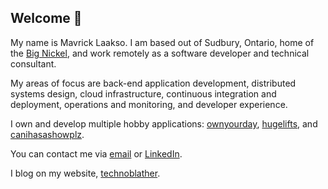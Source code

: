 ## Welcome 👋

My name is Mavrick Laakso. I am based out of Sudbury, Ontario, home of the [Big Nickel](https://en.wikipedia.org/wiki/Big_Nickel), and work remotely as a software developer and technical consultant.

My areas of focus are back-end application development, distributed systems design, cloud infrastructure, continuous integration and deployment, operations and monitoring, and developer experience.

I own and develop multiple hobby applications: [ownyourday](https://ownyourday.ca/users/sign_in), [hugelifts](https://hugelifts.ca), and [canihasashowplz](https://canihasashowplz.com/).

You can contact me via [email](mailto:laakso.mavrick@gmail.com) or [LinkedIn](https://www.linkedin.com/in/mavrick-laakso-41004ab9/).

I blog on my website, [technoblather](https://www.technoblather.ca/?utm_source=github).
